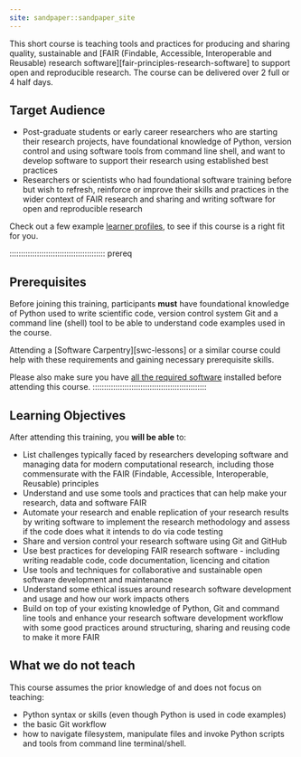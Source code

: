 ```yaml
---
site: sandpaper::sandpaper_site
---
```


This short course is teaching tools and practices for producing and sharing quality, 
sustainable and [FAIR (Findable, Accessible, Interoperable and Reusable) research software][fair-principles-research-software] 
to support open and reproducible research. 
The course can be delivered over 2 full or 4 half days.

## Target Audience

- Post-graduate students or early career researchers who are starting their research projects, have foundational 
knowledge of Python, version control and using software tools from command line shell, and want to develop 
software to support their research using established best practices
- Researchers or scientists who had foundational software training before but wish to refresh, 
reinforce or improve their skills and practices in the wider context of FAIR research and sharing and writing 
software for open and reproducible research 

Check out a few example [learner profiles](./profiles.html), to see if this course is a right fit for you.

::::::::::::::::::::::::::::::::::::::::::  prereq

## Prerequisites

Before joining this training, participants **must** have foundational knowledge of Python 
used to write scientific code, version control system Git and a command line (shell) tool to be able to
understand code examples used in the course.

Attending a [Software Carpentry][swc-lessons] or a similar course could help with these requirements and
gaining necessary prerequisite skills.

Please also make sure you have [all the required software](../index.html#setup) installed before attending this course.
::::::::::::::::::::::::::::::::::::::::::::::::::

## Learning Objectives

After attending this training, you **will be able** to:

- List challenges typically faced by researchers developing software and managing data for modern computational 
research, including those commensurate with the FAIR (Findable, Accessible, Interoperable, Reusable) principles
- Understand and use some tools and practices that can help make your research, data and software FAIR
- Automate your research and enable replication of your research results by writing software to implement the 
research methodology and assess if the code does what it intends to do via code testing
- Share and version control your research software using Git and GitHub
- Use best practices for developing FAIR research software - including writing readable code, 
code documentation, licencing and citation
- Use tools and techniques for collaborative and sustainable open software development and maintenance
- Understand some ethical issues around research software development and usage and how our work impacts others
- Build on top of your existing knowledge of Python, Git and command line tools and enhance your research 
software development workflow with some good practices around structuring, sharing and reusing code to make it more FAIR 

## What we do not teach 

This course assumes the prior knowledge of and does not focus on teaching:

- Python syntax or skills (even though Python is used in code examples) 
- the basic Git workflow
- how to navigate filesystem, manipulate files and invoke Python scripts and tools from command line terminal/shell.
